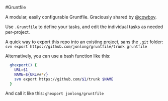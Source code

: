 #Gruntfile

A modular, easily configurable Gruntfile.  Graciously shared by [@cowboy](https://github.com/cowboy/wesbos/commit/5a2980a7818957cbaeedcd7552af9ce54e05e3fb).

Use `.Gruntfile` to define your tasks, and edit the individual tasks as needed per-project.

A quick way to export this repo into an existing project, sans the `.git` folder:
`svn export https://github.com/jonlong/gruntfile/trunk gruntfile`

Alternatively, you can use a bash function like this:
```bash
  ghexport() {
    URL=$1
    NAME=${URL##*/}
    svn export https://github.com/$1/trunk $NAME
  }
```
And call it like this:
`ghexport jonlong/gruntfile`